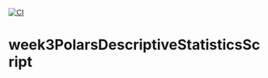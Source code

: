 [![CI](https://github.com/nogibjj/week3PolarsDescriptiveStatisticsScript/actions/workflows/blank.yml/badge.svg)](https://github.com/nogibjj/week3PolarsDescriptiveStatisticsScript/actions/workflows/blank.yml)
# week3PolarsDescriptiveStatisticsScript
